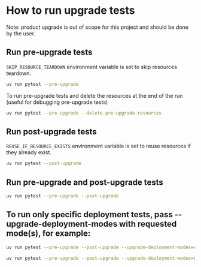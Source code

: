 How to run upgrade tests
==========================

Note: product upgrade is out of scope for this project and should be done by the user.

## Run pre-upgrade tests
`SKIP_RESOURCE_TEARDOWN` environment variable is set to skip resources teardown.

```bash
uv run pytest --pre-upgrade

```

To run pre-upgrade tests and delete the resources at the end of the run (useful for debugging pre-upgrade tests)

```bash
uv run pytest --pre-upgrade --delete-pre-upgrade-resources
```

## Run post-upgrade tests
`REUSE_IF_RESOURCE_EXISTS` environment variable is set to reuse resources if they already exist.

```bash
uv run pytest --post-upgrade
```


## Run pre-upgrade and post-upgrade tests

```bash
uv run pytest --pre-upgrade --post-upgrade
```

## To run only specific deployment tests, pass --upgrade-deployment-modes with requested mode(s), for example:

```bash
uv run pytest --pre-upgrade --post-upgrade --upgrade-deployment-modes=servelerss
```

```bash
uv run pytest --pre-upgrade --post-upgrade --upgrade-deployment-modes=servelerss,rawdeployment
```
